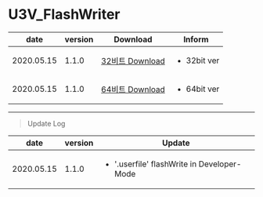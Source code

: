 # U3V_FlashWriter

| date | version | Download | Inform |
|---|---|---|---|
| 2020.05.15 | 1.1.0 | [32비트 Download](https://github.com/CREVIS/Camera/raw/master/Tools/U3V_FlashWriter/U3V_FlashWriter_V1.1.0(x86).zip)| <ul><li>32bit ver<br/></li> |
| 2020.05.15 | 1.1.0 | [64비트 Download](https://github.com/CREVIS/Camera/raw/master/Tools/U3V_FlashWriter/U3V_FlashWriter_V1.1.0(x64).zip)| <ul><li>64bit ver<br/></li> |

  
  
  
---------------
>Update Log

| date | version | Update |
|---|---|---|
| 2020.05.15 |1.1.0| <ul><li> '.userfile' flashWrite in Developer-Mode <br/></li> |
